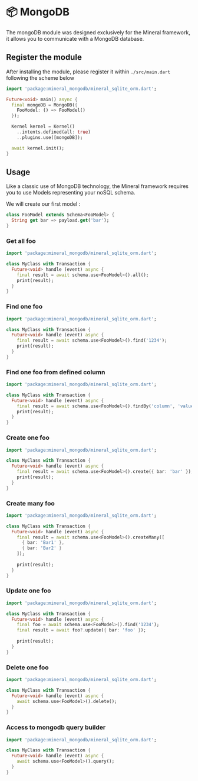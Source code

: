 # 📦 MongoDB

The mongoDB module was designed exclusively for the Mineral framework, it allows you to communicate with a MongoDB
database.

## Register the module
After installing the module, please register it within `./src/main.dart` following the scheme below

```dart
import 'package:mineral_mongodb/mineral_sqlite_orm.dart';

Future<void> main() async {
  final mongoDB = MongoDB({
    FooModel: () => FooModel()
  });

  Kernel kernel = Kernel()
    ..intents.defined(all: true)
    ..plugins.use([mongoDB]);

  await kernel.init();
}
```

## Usage
Like a classic use of MongoDB technology, the Mineral framework requires you to use Models representing your noSQL schema.

We will create our first model :
```dart
class FooModel extends Schema<FooModel> {
  String get bar => payload.get('bar');
}
```

### Get all foo
```dart
import 'package:mineral_mongodb/mineral_sqlite_orm.dart';

class MyClass with Transaction {
  Future<void> handle (event) async {
    final result = await schema.use<FooModel>().all();
    print(result);
  }
}
```

### Find one foo
```dart
import 'package:mineral_mongodb/mineral_sqlite_orm.dart';

class MyClass with Transaction {
  Future<void> handle (event) async {
    final result = await schema.use<FooModel>().find('1234');
    print(result);
  }
}
```

### Find one foo from defined column
```dart
import 'package:mineral_mongodb/mineral_sqlite_orm.dart';

class MyClass with Transaction {
  Future<void> handle (event) async {
    final result = await schema.use<FooModel>().findBy('column', 'value');
    print(result);
  }
}
```


### Create one foo
```dart
import 'package:mineral_mongodb/mineral_sqlite_orm.dart';

class MyClass with Transaction {
  Future<void> handle (event) async {
    final result = await schema.use<FooModel>().create({ bar: 'bar' });
    print(result);
  }
}
```

### Create many foo
```dart
import 'package:mineral_mongodb/mineral_sqlite_orm.dart';

class MyClass with Transaction {
  Future<void> handle (event) async {
    final result = await schema.use<FooModel>().createMany([
      { bar: 'Bar1' },
      { bar: 'Bar2' }
    ]);
    
    print(result);
  }
}
```

### Update one foo
```dart
import 'package:mineral_mongodb/mineral_sqlite_orm.dart';

class MyClass with Transaction {
  Future<void> handle (event) async {
    final foo = await schema.use<FooModel>().find('1234');
    final result = await foo?.update({ bar: 'foo' });
    
    print(result);
  }
}
```

### Delete one foo
```dart
import 'package:mineral_mongodb/mineral_sqlite_orm.dart';

class MyClass with Transaction {
  Future<void> handle (event) async {
    await schema.use<FooModel>().delete();
  }
}
```

### Access to mongodb query builder
```dart
import 'package:mineral_mongodb/mineral_sqlite_orm.dart';

class MyClass with Transaction {
  Future<void> handle (event) async {
    await schema.use<FooModel>().query();
  }
}
```
